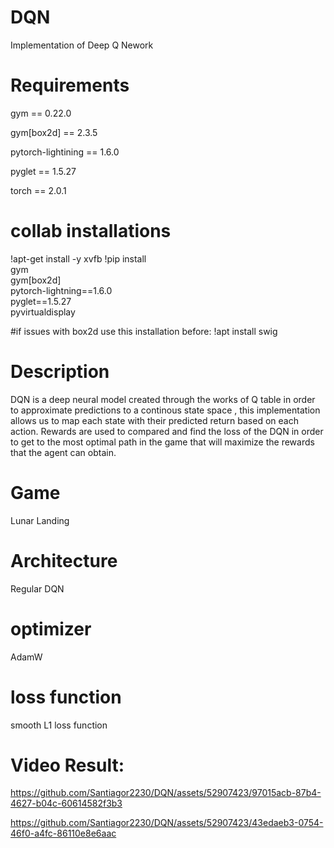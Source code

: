 # DQN
Implementation of Deep Q Nework

# Requirements
gym == 0.22.0

gym[box2d] == 2.3.5

pytorch-lightining == 1.6.0

pyglet == 1.5.27

torch == 2.0.1

# collab installations
!apt-get install -y xvfb
!pip install \
    gym \
    gym[box2d] \
    pytorch-lightning==1.6.0 \
    pyglet==1.5.27 \
    pyvirtualdisplay
    
#if issues with box2d use this installation before:
!apt install swig

# Description
DQN is a deep neural model created through the works of Q table in order to approximate predictions to a continous state space , this implementation allows us to map each state with their predicted return based on each action. Rewards are used to compared and find the loss of the DQN in order to get to the most optimal path in the game that will maximize the rewards that the agent can obtain.

# Game
Lunar Landing

# Architecture
Regular DQN

# optimizer
AdamW

# loss function
smooth L1 loss function

# Video Result:

https://github.com/Santiagor2230/DQN/assets/52907423/97015acb-87b4-4627-b04c-60614582f3b3



https://github.com/Santiagor2230/DQN/assets/52907423/43edaeb3-0754-46f0-a4fc-86110e8e6aac

